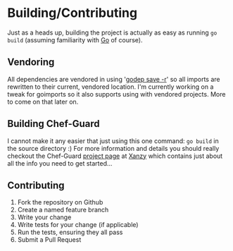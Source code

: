 Building/Contributing
=====================

Just as a heads up, building the project is actually as easy as running `go build` (assuming familiarity with [Go](https://golang.org/) of course).

## Vendoring

All dependencies are vendored in using '[godep save -r](https://github.com/tools/godep)' so all imports are rewritten to their current, vendored location. I'm currently working on a tweak for goimports so it also supports using with vendored projects. More to come on that later on.

## Building Chef-Guard

I cannot make it any easier that just using this one command: `go build` in the source directory :) For more information and details you should really checkout the Chef-Guard [project page](http://xanzy.io/projects/chef-guard) at [Xanzy](http://xanzy.io) which contains just about all the info you need to get started...

## Contributing

  1. Fork the repository on Github
  2. Create a named feature branch
  3. Write your change
  4. Write tests for your change (if applicable)
  5. Run the tests, ensuring they all pass
  6. Submit a Pull Request

